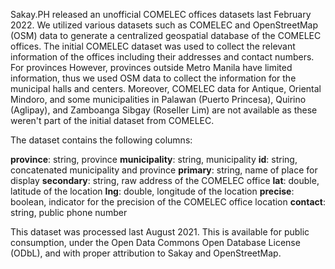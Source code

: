 Sakay.PH released an unofficial COMELEC offices datasets last February 2022. We utilized various datasets such as COMELEC and OpenStreetMap (OSM) data to generate a centralized geospatial database of the COMELEC offices. The initial COMELEC dataset was used to collect the relevant information of the offices including their addresses and contact numbers. For provinces  However, provinces outside Metro Manila have limited information, thus we used OSM data to collect the information for the municipal halls and centers. Moreover, COMELEC data for Antique, Oriental Mindoro, and some municipalities in Palawan (Puerto Princesa), Quirino (Aglipay), and Zamboanga Sibgay (Roseller Lim) are not available as these weren't part of the initial dataset from COMELEC.

The dataset contains the following columns:

**province**: string, province
**municipality**: string, municipality
**id**: string, concatenated municipality and province
**primary**: string, name of place for display
**secondary**: string, raw address of the COMELEC office
**lat**: double, latitude of the location
**lng**: double, longitude of the location 
**precise**: boolean, indicator for the precision of the COMELEC office location
**contact**: string, public phone number

This dataset was processed last August 2021. This is available for public consumption, under the Open Data Commons Open Database License (ODbL), and with proper attribution to Sakay and OpenStreetMap.